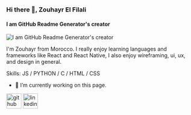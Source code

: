 ### Hi there 👋, Zouhayr El Filali
#### I am GitHub Readme Generator's creator
![I am GitHub Readme Generator's creator](https://github.com/renuka142/renuka142)

I'm Zouhayr from Morocco. I really enjoy learning languages and frameworks like React and React Native, I also enjoy wireframing, ui, ux, and design in general.

Skills:  JS / PYTHON / C / HTML / CSS

- 🔭 I’m currently working on this page. 


[<img src='https://cdn.jsdelivr.net/npm/simple-icons@3.0.1/icons/github.svg' alt='github' height='40'>](https://github.com/zouhvvyr)  [<img src='https://cdn.jsdelivr.net/npm/simple-icons@3.0.1/icons/linkedin.svg' alt='linkedin' height='40'>](https://www.linkedin.com/in/zouhayr-el-filali/)  

